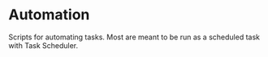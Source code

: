 # Automation

Scripts for automating tasks. Most are meant to be run as a scheduled task with Task Scheduler.
